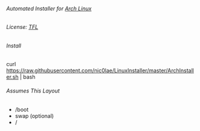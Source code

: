 ###### Automated Installer for [Arch Linux](https://www.archlinux.org)
###### License: [TFL](https://github.com/nic0lae/TrueFreeLicense)
###### Install
curl https://raw.githubusercontent.com/nic0lae/LinuxInstaller/master/ArchInstaller.sh | bash 

###### Assumes This Layout
- /boot
- swap (optional)
- /